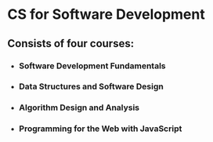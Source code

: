 # CS for Software Development

## Consists of four courses:

* ### Software Development Fundamentals
* ### Data Structures and Software Design
* ### Algorithm Design and Analysis
* ### Programming for the Web with JavaScript
